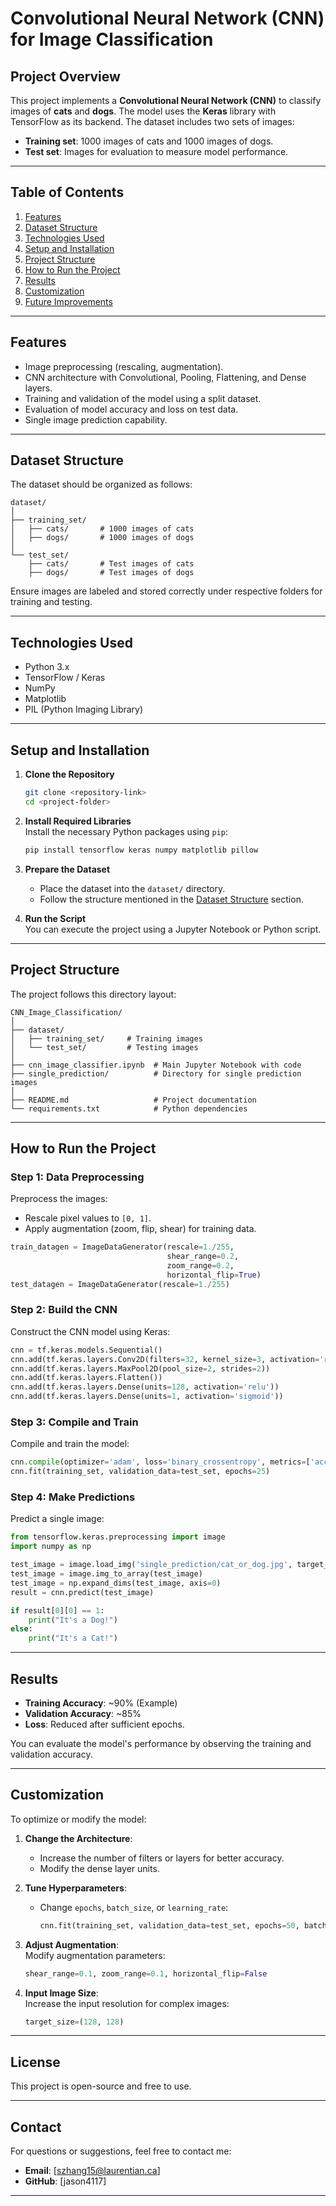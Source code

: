 # **Convolutional Neural Network (CNN) for Image Classification**

## **Project Overview**
This project implements a **Convolutional Neural Network (CNN)** to classify images of **cats** and **dogs**. The model uses the **Keras** library with TensorFlow as its backend. The dataset includes two sets of images:
- **Training set**: 1000 images of cats and 1000 images of dogs.
- **Test set**: Images for evaluation to measure model performance.

---

## **Table of Contents**
1. [Features](#features)  
2. [Dataset Structure](#dataset-structure)  
3. [Technologies Used](#technologies-used)  
4. [Setup and Installation](#setup-and-installation)  
5. [Project Structure](#project-structure)  
6. [How to Run the Project](#how-to-run-the-project)  
7. [Results](#results)  
8. [Customization](#customization)  
9. [Future Improvements](#future-improvements)  

---

## **Features**
- Image preprocessing (rescaling, augmentation).
- CNN architecture with Convolutional, Pooling, Flattening, and Dense layers.
- Training and validation of the model using a split dataset.
- Evaluation of model accuracy and loss on test data.
- Single image prediction capability.

---

## **Dataset Structure**
The dataset should be organized as follows:

```
dataset/
│
├── training_set/
│   ├── cats/       # 1000 images of cats
│   ├── dogs/       # 1000 images of dogs
│
└── test_set/
    ├── cats/       # Test images of cats
    ├── dogs/       # Test images of dogs
```

Ensure images are labeled and stored correctly under respective folders for training and testing.

---

## **Technologies Used**
- Python 3.x
- TensorFlow / Keras
- NumPy
- Matplotlib
- PIL (Python Imaging Library)

---

## **Setup and Installation**

1. **Clone the Repository**  
   ```bash
   git clone <repository-link>
   cd <project-folder>
   ```

2. **Install Required Libraries**  
   Install the necessary Python packages using `pip`:
   ```bash
   pip install tensorflow keras numpy matplotlib pillow
   ```

3. **Prepare the Dataset**  
   - Place the dataset into the `dataset/` directory.
   - Follow the structure mentioned in the [Dataset Structure](#dataset-structure) section.

4. **Run the Script**  
   You can execute the project using a Jupyter Notebook or Python script.

---

## **Project Structure**
The project follows this directory layout:

```
CNN_Image_Classification/
│
├── dataset/
│   ├── training_set/     # Training images
│   └── test_set/         # Testing images
│
├── cnn_image_classifier.ipynb  # Main Jupyter Notebook with code
├── single_prediction/          # Directory for single prediction images
│
├── README.md                   # Project documentation
└── requirements.txt            # Python dependencies
```

---

## **How to Run the Project**

### Step 1: **Data Preprocessing**
Preprocess the images:
- Rescale pixel values to `[0, 1]`.
- Apply augmentation (zoom, flip, shear) for training data.

```python
train_datagen = ImageDataGenerator(rescale=1./255,
                                   shear_range=0.2,
                                   zoom_range=0.2,
                                   horizontal_flip=True)
test_datagen = ImageDataGenerator(rescale=1./255)
```

### Step 2: **Build the CNN**
Construct the CNN model using Keras:
```python
cnn = tf.keras.models.Sequential()
cnn.add(tf.keras.layers.Conv2D(filters=32, kernel_size=3, activation='relu', input_shape=(64, 64, 3)))
cnn.add(tf.keras.layers.MaxPool2D(pool_size=2, strides=2))
cnn.add(tf.keras.layers.Flatten())
cnn.add(tf.keras.layers.Dense(units=128, activation='relu'))
cnn.add(tf.keras.layers.Dense(units=1, activation='sigmoid'))
```

### Step 3: **Compile and Train**
Compile and train the model:
```python
cnn.compile(optimizer='adam', loss='binary_crossentropy', metrics=['accuracy'])
cnn.fit(training_set, validation_data=test_set, epochs=25)
```

### Step 4: **Make Predictions**
Predict a single image:
```python
from tensorflow.keras.preprocessing import image
import numpy as np

test_image = image.load_img('single_prediction/cat_or_dog.jpg', target_size=(64, 64))
test_image = image.img_to_array(test_image)
test_image = np.expand_dims(test_image, axis=0)
result = cnn.predict(test_image)

if result[0][0] == 1:
    print("It's a Dog!")
else:
    print("It's a Cat!")
```

---

## **Results**
- **Training Accuracy**: ~90% (Example)
- **Validation Accuracy**: ~85%
- **Loss**: Reduced after sufficient epochs.

You can evaluate the model's performance by observing the training and validation accuracy.

---

## **Customization**
To optimize or modify the model:
1. **Change the Architecture**:  
   - Increase the number of filters or layers for better accuracy.
   - Modify the dense layer units.

2. **Tune Hyperparameters**:  
   - Change `epochs`, `batch_size`, or `learning_rate`:
     ```python
     cnn.fit(training_set, validation_data=test_set, epochs=50, batch_size=64)
     ```

3. **Adjust Augmentation**:  
   Modify augmentation parameters:
   ```python
   shear_range=0.1, zoom_range=0.1, horizontal_flip=False
   ```

4. **Input Image Size**:  
   Increase the input resolution for complex images:
   ```python
   target_size=(128, 128)
   ```

---

## **License**
This project is open-source and free to use.

---

## **Contact**
For questions or suggestions, feel free to contact me:

- **Email**: [szhang15@laurentian.ca]  
- **GitHub**: [jason4117]  

---

